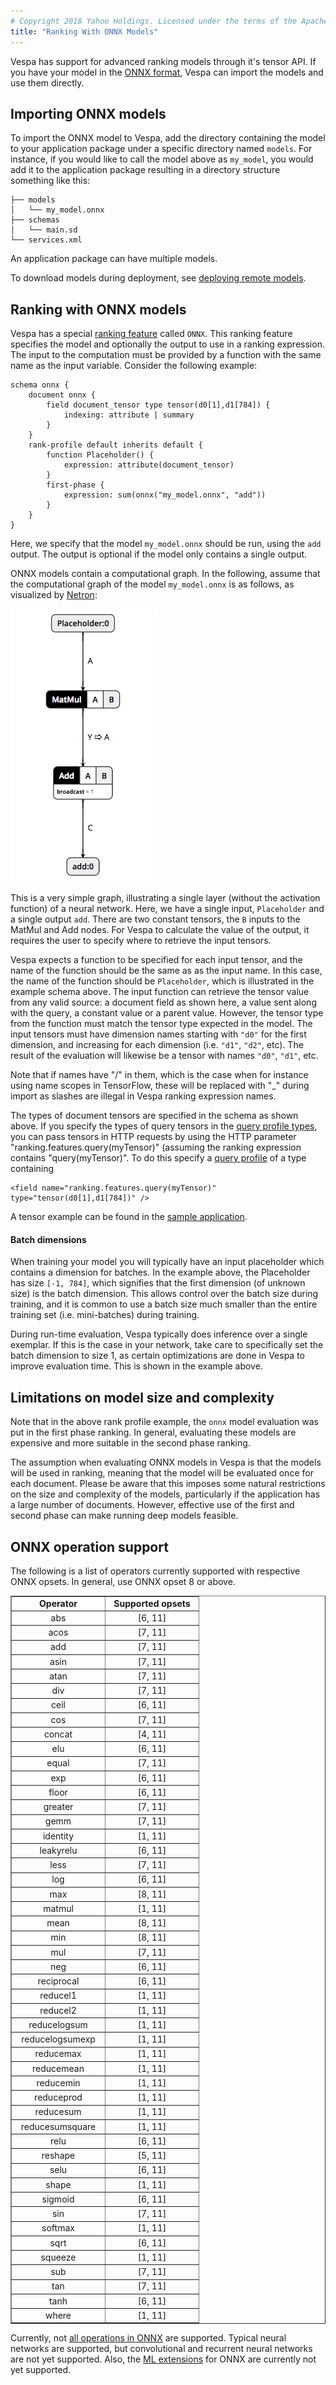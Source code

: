 ```yaml
---
# Copyright 2018 Yahoo Holdings. Licensed under the terms of the Apache 2.0 license. See LICENSE in the project root.
title: "Ranking With ONNX Models"
---
```


Vespa has support for advanced ranking models through it's tensor API. If you
have your model in the [ONNX format](https://onnx.ai/), Vespa can import the
models and use them directly.

## Importing ONNX models

To import the ONNX model to Vespa, add the directory containing the
model to your application package under a specific directory named `models`.
For instance, if you would like to call the model above as `my_model`, you
would add it to the application package resulting in a directory structure
something like this:

```
├── models
│   └── my_model.onnx
├── schemas
│   └── main.sd
└── services.xml
```

An application package can have multiple models.

To download models during deployment,
see [deploying remote models](cloudconfig/application-packages.html#deploying-remote-models).

## Ranking with ONNX models

Vespa has a special [ranking
feature](http://docs.vespa.ai/documentation/reference/rank-features.html)
called `ONNX`. This ranking feature specifies the model and optionally the
output to use in a ranking expression. The input to the computation must be
provided by a function with the same name as the input variable. Consider the
following example:

```
schema onnx {
    document onnx {
        field document_tensor type tensor(d0[1],d1[784]) {
            indexing: attribute | summary
        }
    }
    rank-profile default inherits default {
        function Placeholder() {
            expression: attribute(document_tensor)
        }
        first-phase {
            expression: sum(onnx("my_model.onnx", "add"))
        }
    }
}
```

Here, we specify that the model `my_model.onnx` should be run, using the
`add` output. The output is optional if the model only contains a single
output.

ONNX models contain a computational graph. In the following, assume that
the computational graph of the model `my_model.onnx` is as follows, as
visualized by [Netron](https://github.com/lutzroeder/Netron):

![ONNX model](img/onnx_model.png)

This is a very simple graph, illustrating a single layer (without the
activation function) of a neural network. Here, we have a single input,
`Placeholder` and a single output `add`. There are two constant tensors,
the `B` inputs to the MatMul and Add nodes. For Vespa to calculate the
value of the output, it requires the user to specify where to retrieve
the input tensors.

Vespa expects a function to be specified for each input tensor, and the name of
the function should be the same as as the input name. In this case, the name of
the function should be `Placeholder`, which is illustrated in the example schema above.
The input function can retrieve the tensor value from any valid
source: a document field as shown here, a value sent along with the query, a
constant value or a parent value. However, the tensor type from the function must
match the tensor type expected in the model.  The input tensors must have
dimension names starting with `"d0"` for the first dimension, and increasing
for each dimension (i.e. `"d1"`, `"d2"`, etc). The result of the evaluation
will likewise be a tensor with names `"d0"`, `"d1"`, etc.

Note that if names have "/" in them, which is the case when for instance using
name scopes in TensorFlow, these will be replaced with "\_" during import as
slashes are illegal in Vespa ranking expression names.

The types of document tensors are specified in the schema as shown above.
If you specify the types of query tensors in the
[query profile types](query-profiles.html#query-profile-types),
you can pass tensors in HTTP requests by using the HTTP parameter
"ranking.features.query(myTensor)" (assuming the ranking expression contains
"query(myTensor)". To do this specify a
[query profile](query-profiles.html) of a type containing

    <field name="ranking.features.query(myTensor)" type="tensor(d0[1],d1[784])" />

A tensor example can be found in the
[sample application](https://github.com/vespa-engine/sample-apps/tree/master/vespa-cloud/album-recommendation).

#### Batch dimensions

When training your model you will typically have an input placeholder which
contains a dimension for batches. In the example above, the Placeholder
has size `[-1, 784]`, which signifies that the first dimension (of unknown
size) is the batch dimension. This allows control over the batch size during
training, and it is common to use a batch size much smaller than the entire
training set (i.e. mini-batches) during training.

During run-time evaluation, Vespa typically does inference over a single
exemplar. If this is the case in your network, take care to specifically
set the batch dimension to size 1, as certain optimizations are done
in Vespa to improve evaluation time. This is shown in the example above.


## Limitations on model size and complexity

Note that in the above rank profile example, the `onnx` model evaluation
was put in the first phase ranking. In general, evaluating these models are
expensive and more suitable in the second phase ranking.

The assumption when evaluating ONNX models in Vespa is that the models will be
used in ranking, meaning that the model will be evaluated once for each
document. Please be aware that this imposes some natural restrictions on the
size and complexity of the models, particularly if the application has a large
number of documents. However, effective use of the first and second phase can
make running deep models feasible.

## ONNX operation support

The following is a list of operators currently supported with respective ONNX
opsets. In general, use ONNX opset 8 or above.

<table border="1" class="dataframe" style="text-align:center">
  <col width="150">
  <col width="150">
  <tbody>
    <tr>
      <td><b>Operator</b></td>
      <td><b>Supported opsets</b></td>
    </tr>
    <tr><td>abs </td>               <td>[6, 11]</td></tr>
    <tr><td>acos</td>               <td>[7, 11]</td></tr>
    <tr><td>add</td>                <td>[7, 11]</td></tr>
    <tr><td>asin</td>               <td>[7, 11]</td></tr>
    <tr><td>atan</td>               <td>[7, 11]</td></tr>
    <tr><td>div</td>                <td>[7, 11]</td></tr>
    <tr><td>ceil</td>               <td>[6, 11]</td></tr>
    <tr><td>cos</td>                <td>[7, 11]</td></tr>
    <tr><td>concat</td>             <td>[4, 11]</td></tr>
    <tr><td>elu</td>                <td>[6, 11]</td></tr>
    <tr><td>equal</td>              <td>[7, 11]</td></tr>
    <tr><td>exp</td>                <td>[6, 11]</td></tr>
    <tr><td>floor</td>              <td>[6, 11]</td></tr>
    <tr><td>greater</td>            <td>[7, 11]</td></tr>
    <tr><td>gemm</td>               <td>[7, 11]</td></tr>
    <tr><td>identity</td>           <td>[1, 11]</td></tr>
    <tr><td>leakyrelu</td>          <td>[6, 11]</td></tr>
    <tr><td>less</td>               <td>[7, 11]</td></tr>
    <tr><td>log</td>                <td>[6, 11]</td></tr>
    <tr><td>max</td>                <td>[8, 11]</td></tr>
    <tr><td>matmul</td>             <td>[1, 11]</td></tr>
    <tr><td>mean</td>               <td>[8, 11]</td></tr>
    <tr><td>min</td>                <td>[8, 11]</td></tr>
    <tr><td>mul</td>                <td>[7, 11]</td></tr>
    <tr><td>neg</td>                <td>[6, 11]</td></tr>
    <tr><td>reciprocal</td>         <td>[6, 11]</td></tr>
    <tr><td>reducel1</td>           <td>[1, 11]</td></tr>
    <tr><td>reducel2</td>           <td>[1, 11]</td></tr>
    <tr><td>reducelogsum</td>       <td>[1, 11]</td></tr>
    <tr><td>reducelogsumexp</td>    <td>[1, 11]</td></tr>
    <tr><td>reducemax</td>          <td>[1, 11]</td></tr>
    <tr><td>reducemean</td>         <td>[1, 11]</td></tr>
    <tr><td>reducemin</td>          <td>[1, 11]</td></tr>
    <tr><td>reduceprod</td>         <td>[1, 11]</td></tr>
    <tr><td>reducesum</td>          <td>[1, 11]</td></tr>
    <tr><td>reducesumsquare</td>    <td>[1, 11]</td></tr>
    <tr><td>relu</td>               <td>[6, 11]</td></tr>
    <tr><td>reshape</td>            <td>[5, 11]</td></tr>
    <tr><td>selu</td>               <td>[6, 11]</td></tr>
    <tr><td>shape</td>              <td>[1, 11]</td></tr>
    <tr><td>sigmoid</td>            <td>[6, 11]</td></tr>
    <tr><td>sin</td>                <td>[7, 11]</td></tr>
    <tr><td>softmax</td>            <td>[1, 11]</td></tr>
    <tr><td>sqrt</td>               <td>[6, 11]</td></tr>
    <tr><td>squeeze</td>            <td>[1, 11]</td></tr>
    <tr><td>sub</td>                <td>[7, 11]</td></tr>
    <tr><td>tan</td>                <td>[7, 11]</td></tr>
    <tr><td>tanh</td>               <td>[6, 11]</td></tr>
    <tr><td>where</td>              <td>[1, 11]</td></tr>
  </tbody>
</table>

Currently, not [all operations in
ONNX](https://github.com/onnx/onnx/blob/master/docs/Operators.md) are
supported. Typical neural networks are supported, but convolutional and
recurrent neural networks are not yet supported. Also, the [ML
extensions](https://github.com/onnx/onnx/blob/master/docs/Operators-ml.md) for
ONNX are currently not yet supported.

